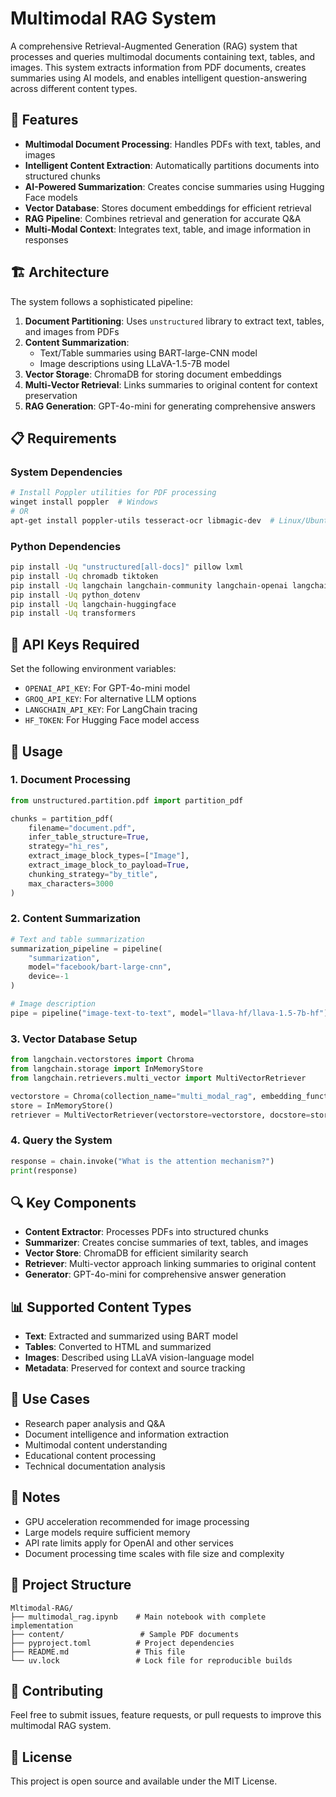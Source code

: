 # Multimodal RAG System

A comprehensive Retrieval-Augmented Generation (RAG) system that processes and queries multimodal documents containing text, tables, and images. This system extracts information from PDF documents, creates summaries using AI models, and enables intelligent question-answering across different content types.

## 🚀 Features

- **Multimodal Document Processing**: Handles PDFs with text, tables, and images
- **Intelligent Content Extraction**: Automatically partitions documents into structured chunks
- **AI-Powered Summarization**: Creates concise summaries using Hugging Face models
- **Vector Database**: Stores document embeddings for efficient retrieval
- **RAG Pipeline**: Combines retrieval and generation for accurate Q&A
- **Multi-Modal Context**: Integrates text, table, and image information in responses

## 🏗️ Architecture

The system follows a sophisticated pipeline:

1. **Document Partitioning**: Uses `unstructured` library to extract text, tables, and images from PDFs
2. **Content Summarization**: 
   - Text/Table summaries using BART-large-CNN model
   - Image descriptions using LLaVA-1.5-7B model
3. **Vector Storage**: ChromaDB for storing document embeddings
4. **Multi-Vector Retrieval**: Links summaries to original content for context preservation
5. **RAG Generation**: GPT-4o-mini for generating comprehensive answers

## 📋 Requirements

### System Dependencies
```bash
# Install Poppler utilities for PDF processing
winget install poppler  # Windows
# OR
apt-get install poppler-utils tesseract-ocr libmagic-dev  # Linux/Ubuntu
```

### Python Dependencies
```bash
pip install -Uq "unstructured[all-docs]" pillow lxml
pip install -Uq chromadb tiktoken
pip install -Uq langchain langchain-community langchain-openai langchain-groq
pip install -Uq python_dotenv
pip install -Uq langchain-huggingface
pip install -Uq transformers
```

## 🔑 API Keys Required

Set the following environment variables:
- `OPENAI_API_KEY`: For GPT-4o-mini model
- `GROQ_API_KEY`: For alternative LLM options
- `LANGCHAIN_API_KEY`: For LangChain tracing
- `HF_TOKEN`: For Hugging Face model access

## 📖 Usage

### 1. Document Processing
```python
from unstructured.partition.pdf import partition_pdf

chunks = partition_pdf(
    filename="document.pdf",
    infer_table_structure=True,
    strategy="hi_res",
    extract_image_block_types=["Image"],
    extract_image_block_to_payload=True,
    chunking_strategy="by_title",
    max_characters=3000
)
```

### 2. Content Summarization
```python
# Text and table summarization
summarization_pipeline = pipeline(
    "summarization",
    model="facebook/bart-large-cnn",
    device=-1
)

# Image description
pipe = pipeline("image-text-to-text", model="llava-hf/llava-1.5-7b-hf")
```

### 3. Vector Database Setup
```python
from langchain.vectorstores import Chroma
from langchain.storage import InMemoryStore
from langchain.retrievers.multi_vector import MultiVectorRetriever

vectorstore = Chroma(collection_name="multi_modal_rag", embedding_function=OpenAIEmbeddings())
store = InMemoryStore()
retriever = MultiVectorRetriever(vectorstore=vectorstore, docstore=store, id_key="doc_id")
```

### 4. Query the System
```python
response = chain.invoke("What is the attention mechanism?")
print(response)
```

## 🔍 Key Components

- **Content Extractor**: Processes PDFs into structured chunks
- **Summarizer**: Creates concise summaries of text, tables, and images
- **Vector Store**: ChromaDB for efficient similarity search
- **Retriever**: Multi-vector approach linking summaries to original content
- **Generator**: GPT-4o-mini for comprehensive answer generation

## 📊 Supported Content Types

- **Text**: Extracted and summarized using BART model
- **Tables**: Converted to HTML and summarized
- **Images**: Described using LLaVA vision-language model
- **Metadata**: Preserved for context and source tracking

## 🎯 Use Cases

- Research paper analysis and Q&A
- Document intelligence and information extraction
- Multimodal content understanding
- Educational content processing
- Technical documentation analysis

## 🚨 Notes

- GPU acceleration recommended for image processing
- Large models require sufficient memory
- API rate limits apply for OpenAI and other services
- Document processing time scales with file size and complexity

## 📁 Project Structure

```
Mltimodal-RAG/
├── multimodal_rag.ipynb    # Main notebook with complete implementation
├── content/                 # Sample PDF documents
├── pyproject.toml          # Project dependencies
├── README.md               # This file
└── uv.lock                 # Lock file for reproducible builds
```

## 🤝 Contributing

Feel free to submit issues, feature requests, or pull requests to improve this multimodal RAG system.

## 📄 License

This project is open source and available under the MIT License.
